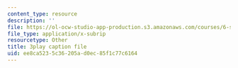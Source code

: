 ```yaml
---
content_type: resource
description: ''
file: https://ol-ocw-studio-app-production.s3.amazonaws.com/courses/6-s095-programming-for-the-puzzled-january-iap-2018/ee8ca5235c36205ad0ec85f1c77c6164_14UlXIZzwE4.srt
file_type: application/x-subrip
resourcetype: Other
title: 3play caption file
uid: ee8ca523-5c36-205a-d0ec-85f1c77c6164
---
```

